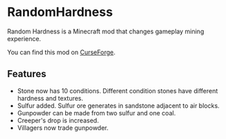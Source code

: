 # RandomHardness

Random Hardness is a Minecraft mod that changes gameplay mining experience.

You can find this mod on [CurseForge](https://www.curseforge.com/minecraft/mc-mods/random-hardness).

## Features
- Stone now has 10 conditions. Different condition stones have different hardness and textures.
- Sulfur added. Sulfur ore generates in sandstone adjacent to air blocks.
- Gunpowder can be made from two sulfur and one coal.
- Creeper's drop is increased.
- Villagers now trade gunpowder.
